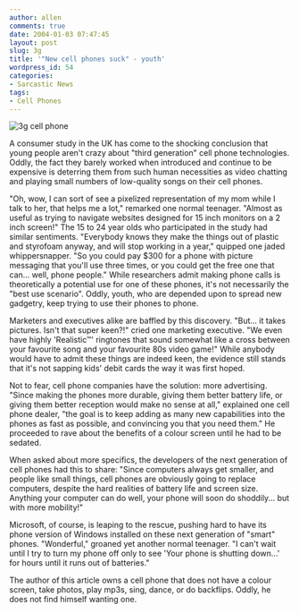 ```yaml
---
author: allen
comments: true
date: 2004-01-03 07:47:45
layout: post
slug: 3g
title: '"New cell phones suck" - youth'
wordpress_id: 54
categories:
- Sarcastic News
tags:
- Cell Phones
---
```


![3g cell phone](/resources/old/3g.jpg)


A consumer study in the UK has come to the shocking conclusion that young people aren't
crazy about "third generation" cell phone technologies. Oddly, the fact they barely worked when introduced and continue to be expensive is deterring them from such human necessities as video chatting and playing small numbers of low-quality songs on their cell phones.





"Oh, wow, I can sort of see a pixelized representation of my mom while I talk to her, that helps me a lot," remarked one normal teenager. "Almost as useful as trying to navigate websites designed for 15 inch monitors on a 2 inch screen!" The 15 to 24 year olds who participated in the study had similar sentiments. "Everybody knows they make the things out of plastic and styrofoam anyway, and will stop working in a year," quipped one jaded whippersnapper. "So you could pay $300 for a phone with picture messaging that you'll use three times, or you could get the free one that can... well, phone people." While researchers admit making phone calls is theoretically a potential use for one of these phones, it's not necessarily the "best use scenario". Oddly, youth, who are depended upon to spread new gadgetry, keep trying to use their phones to phone.





Marketers and executives alike are baffled by this discovery. "But... it takes pictures. Isn't that super keen?!" cried one marketing executive. "We even have highly 'Realistic™' ringtones that sound somewhat like a cross between your favourite song and your favourite 80s video game!" While anybody would have to admit these things are indeed keen, the evidence still stands that it's not sapping kids' debit cards the way it was first hoped.





Not to fear, cell phone companies have the solution: more advertising. "Since making the phones
more durable, giving them better battery life, or giving them better reception would make no sense at all," explained one cell phone dealer, "the goal is to keep adding as many new capabilities into the phones as fast as possible, and convincing you that you need them." He proceeded to rave about the benefits of a colour screen until he had to be sedated.



 

When asked about more specifics, the developers of the next generation of cell phones had this to share: "Since computers always get smaller, and people like small things, cell phones are obviously going to replace computers, despite the hard realities of battery life and screen size. Anything your computer can do well, your phone will soon do shoddily... but with more mobility!" 





Microsoft, of course, is leaping to the rescue, pushing hard to have its phone version of Windows installed on these next generation of "smart" phones. "Wonderful," groaned yet another normal teenager. "I can't wait until I try to turn my phone off only to see 'Your phone is shutting down...' for hours until it runs out of batteries."





The author of this article owns a cell phone that does not have a colour screen, take photos, play mp3s, sing, dance, or do backflips. Oddly, he does not find himself wanting one.
